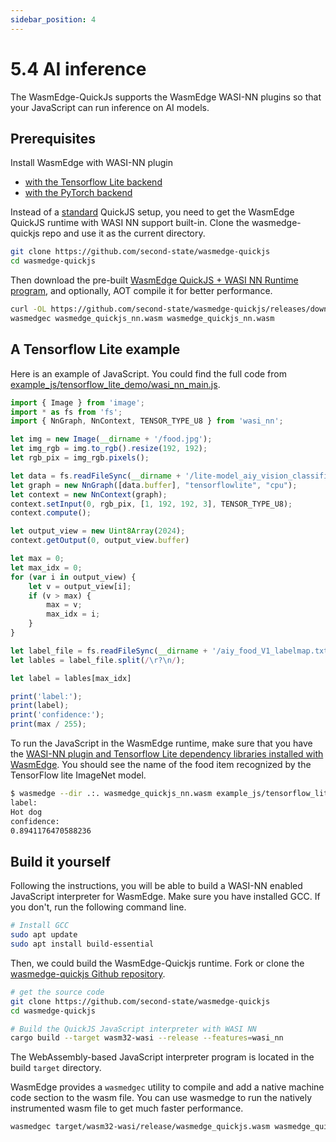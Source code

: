 ```yaml
---
sidebar_position: 4
---
```


# 5.4 AI inference

The WasmEdge-QuickJs supports the WasmEdge WASI-NN plugins so that your JavaScript can run inference on AI models. 

## Prerequisites

Install WasmEdge with WASI-NN plugin

* [with the Tensorflow Lite backend](../build-and-run/install#wasi-nn-plugin-with-tensorflow-lite)
* [with the PyTorch backend](../build-and-run/install#wasi-nn-plugin-with-pytorch-backend)

Instead of a [standard](./hello_world#prerequisites) QuickJS setup, you need to get the WasmEdge QuickJS runtime with WASI NN support built-in. Clone the wasmedge-quickjs repo and use it as the current directory.

```bash
git clone https://github.com/second-state/wasmedge-quickjs
cd wasmedge-quickjs
```

Then download the pre-built [WasmEdge QuickJS + WASI NN Runtime program](#build-it-yourself), and optionally, AOT compile it for better performance.

```bash
curl -OL https://github.com/second-state/wasmedge-quickjs/releases/download/v0.5.0-alpha/wasmedge_quickjs_nn.wasm
wasmedgec wasmedge_quickjs_nn.wasm wasmedge_quickjs_nn.wasm
```

## A Tensorflow Lite example

Here is an example of JavaScript. You could find the full code from [example_js/tensorflow_lite_demo/wasi_nn_main.js](https://github.com/second-state/wasmedge-quickjs/tree/main/example_js/tensorflow_lite_demo/wasi_nn_main.js).

```javascript
import { Image } from 'image';
import * as fs from 'fs';
import { NnGraph, NnContext, TENSOR_TYPE_U8 } from 'wasi_nn';

let img = new Image(__dirname + '/food.jpg');
let img_rgb = img.to_rgb().resize(192, 192);
let rgb_pix = img_rgb.pixels();

let data = fs.readFileSync(__dirname + '/lite-model_aiy_vision_classifier_food_V1_1.tflite')
let graph = new NnGraph([data.buffer], "tensorflowlite", "cpu");
let context = new NnContext(graph);
context.setInput(0, rgb_pix, [1, 192, 192, 3], TENSOR_TYPE_U8);
context.compute();

let output_view = new Uint8Array(2024);
context.getOutput(0, output_view.buffer)

let max = 0;
let max_idx = 0;
for (var i in output_view) {
    let v = output_view[i];
    if (v > max) {
        max = v;
        max_idx = i;
    }
}

let label_file = fs.readFileSync(__dirname + '/aiy_food_V1_labelmap.txt', 'utf-8');
let lables = label_file.split(/\r?\n/);

let label = lables[max_idx]

print('label:');
print(label);
print('confidence:');
print(max / 255);
```

To run the JavaScript in the WasmEdge runtime, make sure that you have the [WASI-NN plugin and Tensorflow Lite dependency libraries installed with WasmEdge](../build-and-run/install#wasi-nn-plugin-with-tensorflow-lite). You should see the name of the food item recognized by the TensorFlow lite ImageNet model.

```bash
$ wasmedge --dir .:. wasmedge_quickjs_nn.wasm example_js/tensorflow_lite_demo/wasi_nn_main.js
label:
Hot dog
confidence:
0.8941176470588236
```

## Build it yourself

Following the instructions, you will be able to build a WASI-NN enabled JavaScript interpreter for WasmEdge. Make sure you have installed GCC. If you don't, run the following command line.

```bash
# Install GCC
sudo apt update
sudo apt install build-essential
```

Then, we could build the WasmEdge-Quickjs runtime. Fork or clone the [wasmedge-quickjs Github repository](https://github.com/second-state/wasmedge-quickjs).

```bash
# get the source code
git clone https://github.com/second-state/wasmedge-quickjs
cd wasmedge-quickjs

# Build the QuickJS JavaScript interpreter with WASI NN
cargo build --target wasm32-wasi --release --features=wasi_nn
```

The WebAssembly-based JavaScript interpreter program is located in the build `target` directory.

WasmEdge provides a `wasmedgec` utility to compile and add a native machine code section to the wasm file. You can use wasmedge to run the natively instrumented wasm file to get much faster performance.

```bash
wasmedgec target/wasm32-wasi/release/wasmedge_quickjs.wasm wasmedge_quickjs_nn.wasm
```

